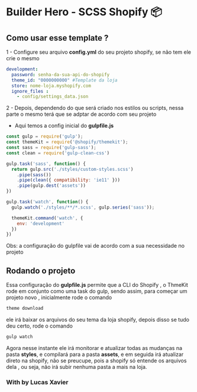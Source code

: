 # Builder Hero - SCSS Shopify 📦


## Como usar esse template ?

1 - Configure seu arquivo **config.yml** do seu projeto shopify, se não tem ele crie o mesmo 

```yml
development:
  password: senha-da-sua-api-do-shopify
  theme_id: "0000000000" #Template da loja
  store: nome-loja.myshopify.com
  ignore_files : 
    - config/settings_data.json
```

2 - Depois, dependendo do que será criado nos estilos ou scripts, nessa parte o mesmo terá que se adptar de acordo com seu projeto

- Aqui temos a config inicial do **gulpfile.js**

```js
const gulp = require('gulp');
const themeKit = require('@shopify/themekit');
const sass = require('gulp-sass');
const clean = require('gulp-clean-css')

gulp.task('sass', function() {
  return gulp.src('./styles/custom-styles.scss')
    .pipe(sass())
    .pipe(clean({ compatibility: 'ie11' }))
    .pipe(gulp.dest('assets'))
})

gulp.task('watch', function() {
  gulp.watch('./styles/**/*.scss', gulp.series('sass'));

  themeKit.command('watch', {
    env: 'development'
  })
})
```

Obs: a configuração do gulpfile vai de acordo com a sua necessidade no projeto

## Rodando o projeto

Essa configuração do **gulpfile.js** permite que a CLI do Shopify , o ThmeKit rode em conjunto como uma task do gulp, sendo assim, para começar um projeto novo , inicialmente rode o comando

```bash
theme download
```

ele irá baixar os arquivos do seu tema  da loja shopify, depois disso se tudo deu certo, rode o comando 

```bash
gulp watch 
```

Agora nesse instante ele irá monitorar e atualizar todas as mudanças na pasta **styles**, e compilará para a pasta **assets**, e em seguida irá atualizar direto na shopify, não se preucupe, pois a shopify só entende os arquivos dela , ou seja, não irá subir nenhuma pasta a mais na loja.


### With by Lucas Xavier